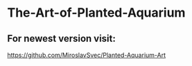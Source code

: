 # The-Art-of-Planted-Aquarium
## For newest version visit:

https://github.com/MiroslavSvec/Planted-Aquarium-Art